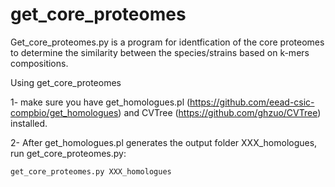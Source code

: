 # get_core_proteomes

Get_core_proteomes.py is a program for identfication of the core proteomes to determine the similarity between the species/strains based on k-mers compositions.

Using get_core_proteomes

1- make sure you have get_homologues.pl (https://github.com/eead-csic-compbio/get_homologues) and CVTree (https://github.com/ghzuo/CVTree) installed.

2- After get_homologues.pl generates the output folder XXX_homologues, run get_core_proteomes.py:

	get_core_proteomes.py XXX_homologues
	
